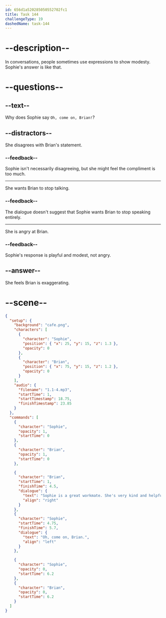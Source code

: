 ```yaml
---
id: 656d1a520285050552702fc1
title: Task 144
challengeType: 19
dashedName: task-144
---
```


<!--
AUDIO REFERENCE:
Brian: Great! Sophie is a great workmate. She is very kind and helpful.
Sophie: Oh, c'mon, Brian!
-->

# --description--

In conversations, people sometimes use expressions to show modesty. Sophie's answer is like that.

# --questions--

## --text--

Why does Sophie say `Oh, come on, Brian!`?

## --distractors--

She disagrees with Brian's statement.

### --feedback--

Sophie isn't necessarily disagreeing, but she might feel the compliment is too much.

---

She wants Brian to stop talking.

### --feedback--

The dialogue doesn't suggest that Sophie wants Brian to stop speaking entirely.

---

She is angry at Brian.

### --feedback--

Sophie's response is playful and modest, not angry.

## --answer--

She feels Brian is exaggerating.

# --scene--

```json
{
  "setup": {
    "background": "cafe.png",
    "characters": [
      {
        "character": "Sophie",
        "position": { "x": 25, "y": 15, "z": 1.3 },
        "opacity": 0
      },
      {
        "character": "Brian",
        "position": { "x": 75, "y": 15, "z": 1.2 },
        "opacity": 0
      }
    ],
    "audio": {
      "filename": "1.1-4.mp3",
      "startTime": 1,
      "startTimestamp": 18.75,
      "finishTimestamp": 23.85
    }
  },
  "commands": [
    {
      "character": "Sophie",
      "opacity": 1,
      "startTime": 0
    },
    {
      "character": "Brian",
      "opacity": 1,
      "startTime": 0
    },

    {
      "character": "Brian",
      "startTime": 1,
      "finishTime": 4.5,
      "dialogue": {
        "text": "Sophie is a great workmate. She's very kind and helpful.",
        "align": "right"
      }
    },
    {
      "character": "Sophie",
      "startTime": 4.75,
      "finishTime": 5.7,
      "dialogue": {
        "text": "Oh, come on, Brian.",
        "align": "left"
      }
    },

    {
      "character": "Sophie",
      "opacity": 0,
      "startTime": 6.2
    },
    {
      "character": "Brian",
      "opacity": 0,
      "startTime": 6.2
    }
  ]
}
```

